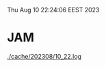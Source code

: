 Thu Aug 10 22:24:06 EEST 2023
# JAM
<a href='./cache/202308/10_22.log'>./cache/202308/10_22.log</a>
